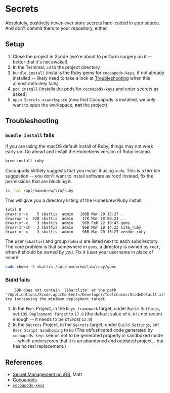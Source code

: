 #  Secrets

Absolutely, positively never-ever store secrets hard-coded in your source. And don't commit them to your repository, either.

## Setup

1. Close the project in Xcode (we're about to perform surgery on it -- better that it's not awake!)
2. In the Terminal, `cd` to the project directory
3. `bundle install` (installs the Ruby gems for `cocoapods-keys`, if not already installed -- likely need to take a look at [Troubleshooting](#Troubleshooting) when this almost definitely fails)
3. `pod install` (installs the pods for `cocoapods-keys` and enter secrets as asked)
3. `open Secrets.xcworkspace` (now that Cocoapods is installed, we _only_ want to open the workspace, **not** the project)

## Troubleshooting

### `bundle install` fails

If you are using the macOS default install of Ruby, things may not work early on. Go ahead and install the Homebrew version of Ruby instead.

```sh
brew install ruby
```

Cocoapods blithely suggests that you install it using `sudo`. This is a terrible suggestion -- you don't want to install software as root! Instead, fix the permissions that are blocking it.

``` sh
ls -hal /opt/homebrew/lib/ruby
```

This will give you a directory listing of the Homebrew Ruby install:

```
total 0
drwxr-xr-x    5 sbattis  admin   160B Mar 20 15:27 .
drwxrwxr-x  528 sbattis  admin    17K Mar 18 08:21 ..
drwxr-xr-x    3 sbattis  admin    96B Feb 22 10:43 gems
drwxr-xr-x@   3 sbattis  admin    96B Mar 19 14:23 site_ruby
drwxr-xr-x    3 sbattis  admin    96B Mar 20 15:27 vendor_ruby
```

The user (`sbattis`) and group (`admin`) are listed next to each subdirectory. The core problem is that somewhere in `gems`, a directory is owned by `root`, when it should be owned by _you_. Fix it (user your username in place of mine)!

```bash
sudo chown -R sbattis /opt/homebrew/lib/ruby/gems
```

### Build fails

```
    SDK does not contain 'libarclite' at the path '/Applications/Xcode.app/Contents/Developer/Toolchains/XcodeDefault.xctoolchain/usr/lib/arc/libarclite_iphonesimulator.a'; try increasing the minimum deployment target
```

1. In the `Pods` Project, in the `Keys-framework` target, under `Build Settings`, set `iOS Deployment Target` to `17.0` (the default value of `8.0` is not recent enough -- it needs to be _at least_ `12.0`)
2. In the `Secrets` Project, in the `Secrets` target, under `Build Settings`, set `User Script Sandboxing` to `No` (The obfusticated code generated by `cocoapods-keys` seems not to be generated properly in sandboxed mode -- which underscores that it is an abandoned and outdated project... but has no real replacement.)

## References

- [Secret Management on iOS](https://nshipster.com/secrets), Matt
- [Cocoapods](https://cocoapods.org/)
- [`cocoapods-keys`](https://github.com/orta/cocoapods-keys?tab=readme-ov-file#readme)

